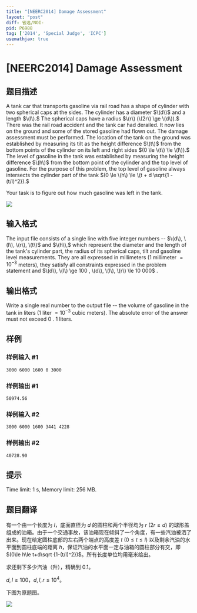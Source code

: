 ```yaml
---
title: "[NEERC2014] Damage Assessment"
layout: "post"
diff: 省选/NOI-
pid: P6988
tag: ['2014', 'Special Judge', 'ICPC']
usemathjax: true
---
```


# [NEERC2014] Damage Assessment
## 题目描述



A tank car that transports gasoline via rail road has a shape of cylinder with two spherical caps at the sides. The cylinder has a diameter $\(d\)$ and a length $\(l\).$ The spherical caps have a radius $\(r\) (\(2r\) \ge \(d\)).$ There was the rail road accident and the tank car had derailed. It now lies on the ground and some of the stored gasoline had flown out. The damage assessment must be performed. The location of the tank on the ground was established by measuring its tilt as the height difference $\(t\)$ from the bottom points of the cylinder on its left and right sides $(0 \le \(t\) \le \(l\)).$ The level of gasoline in the tank was established by measuring the height difference $\(h\)$ from the bottom point of the cylinder and the top level of gasoline. For the purpose of this problem, the top level of gasoline always intersects the cylinder part of the tank $(0 \le \(h\) \le \(t + d \sqrt{1 - (t/l)^2}).$

Your task is to figure out how much gasoline was left in the tank.

![](/upload/images2/dmaage.png)


## 输入格式



The input file consists of a single line with five integer numbers -- $\(d\), \(l\), \(r\), \(t\)$ and $\(h\),$ which represent the diameter and the length of the tank's cylinder part, the radius of its spherical caps, tilt and gasoline level measurements. They are all expressed in millimeters ($1$ millimeter $= 10^{−3}$ meters), they satisfy all constraints expressed in the problem statement and $\(d\), \(l\) \ge 100 , \(d\), \(l\), \(r\) \le 10 000$ .


## 输出格式



Write a single real number to the output file -- the volume of gasoline in the tank in liters ($1$ liter $= 10^{−3}$ cubic meters). The absolute error of the answer must not exceed $0$ . $1$ liters.


## 样例

### 样例输入 #1
```
3000 6000 1600 0 3000

```
### 样例输出 #1
```
50974.56

```
### 样例输入 #2
```
3000 6000 1600 3441 4228

```
### 样例输出 #2
```
40728.90

```
## 提示

Time limit: 1 s, Memory limit: 256 MB. 


## 题目翻译

有一个由一个长度为 $l$，底面直径为 $d$ 的圆柱和两个半径均为 $r\ (2r\ge d)$ 的球形盖组成的油箱。由于一个交通事故，该油箱现在倾斜了一个角度，有一些汽油被洒了出来。现在给定圆柱底部的左右两个端点的高度差 $t\ (0\le t\le l)$ 以及剩余汽油的水平面到圆柱底端的距离 $h$，保证汽油的水平面一定与油箱的圆柱部分有交，即 $(0\le h\le t+d\sqrt {1-(t/l)^2})$。所有长度单位均用毫米给出。

求还剩下多少汽油（升），精确到 $0.1$。

$d,l\ge 100$，$d,l,r\le 10^4$。

下图为原题图。

![](https://cdn.luogu.com.cn/upload/image_hosting/465n22d6.png)
